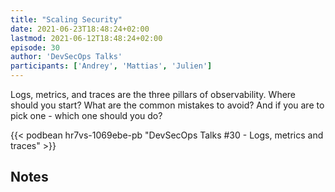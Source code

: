 ```yaml
---
title: "Scaling Security"
date: 2021-06-23T18:48:24+02:00
lastmod: 2021-06-12T18:48:24+02:00
episode: 30
author: 'DevSecOps Talks'
participants: ['Andrey', 'Mattias', 'Julien']
---
```


Logs, metrics, and traces are the three pillars of observability. Where should you start? What are the common mistakes to avoid? And if you are to pick one - which one should you do?


<!--more-->

<!-- Player -->

{{< podbean hr7vs-1069ebe-pb "DevSecOps Talks #30 - Logs, metrics and traces" >}}

## Notes
